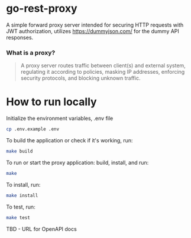 # go-rest-proxy
A simple forward proxy server intended for securing HTTP requests with JWT authorization, utilizes https://dummyjson.com/ for the dummy API responses.

### What is a proxy?
> A proxy server routes traffic between client(s) and external system, regulating it according to policies, masking IP addresses, enforcing security protocols, and blocking unknown traffic.

# How to run locally

Initialize the environment variables, .env file

```bash
cp .env.example .env
```

To build the application or check if it's working, run:

```bash
make build
```

To run or start the proxy application: build, install, and run:

```bash
make 
```

To install, run:

``` bash
make install
```

To test, run:

```bash
make test
```


TBD - URL for OpenAPI docs



